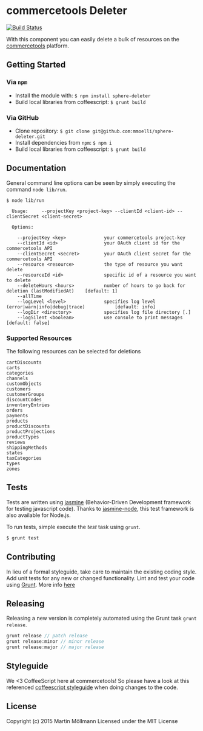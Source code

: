 # commercetools Deleter

[![Build Status](https://secure.travis-ci.org/mmoelli/sphere-deleter.png?branch=master)](http://travis-ci.org/mmoelli/sphere-deleter)

With this component you can easily delete a bulk of resources on the [commercetools](http://dev.commercetools.com) platform.

## Getting Started

### Via `npm`
* Install the module with: `$ npm install sphere-deleter`
* Build local libraries from coffeescript: `$ grunt build`

### Via GitHub
* Clone repository: `$ git clone git@github.com:mmoelli/sphere-deleter.git`
* Install dependencies from `npm`: `$ npm i`
* Build local libraries from coffeescript: `$ grunt build`

## Documentation
General command line options can be seen by simply executing the command `node lib/run`.
```
$ node lib/run

  Usage:     --projectKey <project-key> --clientId <client-id> --clientSecret <client-secret>

  Options:

    --projectKey <key>              your commercetools project-key
    --clientId <id>                 your OAuth client id for the commercetools API
    --clientSecret <secret>         your OAuth client secret for the commercetools API
    --resource <resource>           the type of resource you want delete
    --resourceId <id>               specific id of a resource you want to delete
    --deleteHours <hours>           number of hours to go back for deletion (lastModifiedAt)    [default: 1]
    --allTime
    --logLevel <level>              specifies log level (error|warn|info|debug|trace)           [default: info]
    --logDir <directory>            specifies log file directory [.]
    --logSilent <boolean>           use console to print messages                               [default: false]
```

### Supported Resources
The following resources can be selected for deletions
```
cartDiscounts
carts
categories
channels
customObjects
customers
customerGroups
discountCodes
inventoryEntries
orders
payments
products
productDiscounts
productProjections
productTypes
reviews
shippingMethods
states
taxCategories
types
zones
```

## Tests
Tests are written using [jasmine](http://pivotal.github.io/jasmine/) (Behavior-Driven Development framework for testing javascript code). Thanks to [jasmine-node](https://github.com/mhevery/jasmine-node), this test framework is also available for Node.js.

To run tests, simple execute the *test* task using `grunt`.

```bash
$ grunt test
```

## Contributing
In lieu of a formal styleguide, take care to maintain the existing coding style. Add unit tests for any new or changed functionality. Lint and test your code using [Grunt](http://gruntjs.com/). More info [here](CONTRIBUTING.md)

## Releasing
Releasing a new version is completely automated using the Grunt task `grunt release`.

```javascript
grunt release // patch release
grunt release:minor // minor release
grunt release:major // major release
```

## Styleguide
We <3 CoffeeScript here at commercetools! So please have a look at this referenced [coffeescript styleguide](https://github.com/polarmobile/coffeescript-style-guide) when doing changes to the code.

## License
Copyright (c) 2015 Martin Möllmann
Licensed under the MIT License
